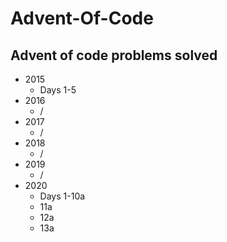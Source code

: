 # Advent-Of-Code

## Advent of code problems solved
* 2015
    * Days 1-5
* 2016
    * /
* 2017
    * /
* 2018
    * /
* 2019
    * /
* 2020
    * Days 1-10a
    * 11a
    * 12a
    * 13a
